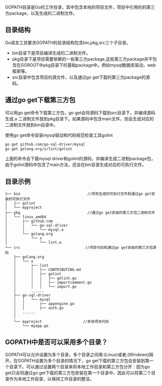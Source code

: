 GOPATH目录是Go的工作目录，其中包含本地的项目文件，项目中引用的的第三方package，以及生成的二进制文件。

## 目录结构

Go语言工具要求GOPATH的目录结构包含bin,pkg,src三个子目录。

* bin目录下是项目编译生成的二进制文件。
* pkg目录下是项目需要依赖的一些第三方package,这些第三方package并不包含在GOROOT中pkg目录下的基础package中。例如mysql数据库驱动，web框架等。
* src目录中包含项目的源文件，以及通过go get下载的第三方package的源码。

## 通过go get下载第三方包
可以用go get命令下载第三方包，go get会将源码下载到src目录下，并编译源码生成.a 二进制文件放到pkg目录下。如果源码中包含main文件，则会生成对应的二进制文件放到bin目录中。

使用go get命令安装mysql驱动和代码规范检查工具golint

```bash
go get github.com/go-sql-driver/mysql
go get golang.org/x/lint/golint
``` 

上面的命令会下载mysql driver和golint的源码，并编译生成二进制package包，由于golint源码中包含了main方法，还会在bin目录生成对应的可执行文件。

## 目录示例

```
├── bin                               //项目生成的可执行文件和通过go get安装的可执行文件
│   ├── golint
│   └── myproject
├── pkg                               //通过go get安装的第三方包二进制文件
│   └── linux_amd64
│       ├── github.com
│       │   └── go-sql-driver
│       │       └── mysql.a
│       └── golang.org
│           └── x
│               └── lint.a
└── src                              //项目代码和通过go get安装的第三方包源码
    ├── golang.org
    │   └── x
    │       ├── lint
    │       │   ├── CONTRIBUTING.md
    │       │   ├── golint
    │       │   │   ├── golint.go
    │       │   │   ├── importcomment.go
    │       │   │   └── import.go
    │       ......                
    ├── go-sql-driver
    │   │   └── mysql
    │   │       ├── appengine.go
    │   │       ├── auth.go
	│   ......
    │
    └── myproject                   //本地项目代码
        └── myapp.go
```

## GOPATH中是否可以采用多个目录？

GOPATH可以允许设置为多个目录，多个目录之间用:(Linux)或者;(Windows)隔开。在GOPATH设置为多个目录的情况下，go get下载的第三方包会安装到第一个目录下。可以通过设置两个目录来将本地工作目录和第三方包分开：因为go get只会将通过go get下载的第三方包安装在第一个目录中，因此可以将第二个目录作为本地工作目录，以保持工作目录的整洁。
